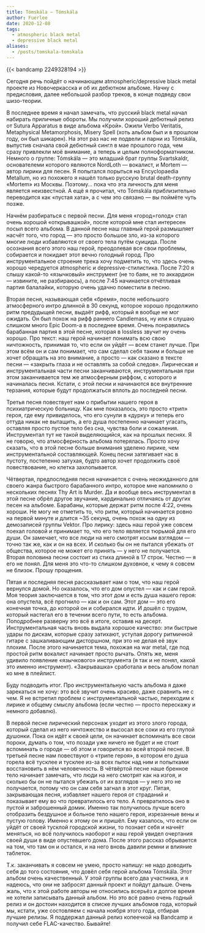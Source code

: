 ```yaml
---
title: Tómskála — Tómskála
author: Fuerlee
date: 2020-12-08
tags:
  - atmospheric black metal
  - depressive black metal
aliases:
  - /posts/tomskala-tomskala
---
```


{{< bandcamp 2249328194 >}}

Сегодня речь пойдёт о начинающем atmospheric/depressive black metal проекте из Новочеркасска и об их дебютном альбоме. Начну с предисловия, далее небольшой разбор треков, в конце подведу свои шизо-теории.

В последнее время я начал замечать, что русский black metal начал набирать приличные обороты. Мы получили хороший дебютный релиз от Sutura Apparatus в виде альбома «Крой». Ожили Verbo Veritatis, Metaphysical Metamorphosis, Misery Spell (хоть альбом был и в прошлом году, он был шикарен). На этот раз нас не подвели и парни из Tómskála, выпустив сначала свой дебютный сингл в мае прошлого года, чем сразу привлекли моё внимание, а теперь и целым полноформатником. Немного о группе: Tómskála — это младший брат группы Svartskaldr, основателеми которого являются NordLoth — вокалист, и Mortem — автор лирики для песен. Я попытался порыться на Encyclopaedia Metallum, но из похожего я нашёл только русскую brutal death-группу «Mortem» из Москвы. Поэтому… пока что эта личность для меня является неизвестной. А ещё я прочитал, что Tómskála приблизительно переводится как «пустая хата», а с чем это связано — вы поймёте чуть позже.

Начнём разбираться с первой песни. Для меня «город=голод» стал очень хорошой «открывашкой», после которой мне стал интересен посыл всего альбома. В данной песне наш главный герой размышляет насчёт того, что город — это просто большое зло, из-за которого многие люди избавляются от своего тела путём суицида. После осознания всего этого наш герой, преодолевая все свои проблемы, собирается и покидает этот вечно голодный город. Про инструментальное строение трека хочу подметить то, что здесь очень хорошо чередуется atmospheric и depressive-стилистика. После 7:20 я слышу какой-то «язычковый» инструмент (не то баян, не то аккардион — извините, не разбираюсь), а после 7:45 начинается отчётливая партия балалайки, которую очень удачно поместили в песню.

Вторая песня, называющая себя «бремя», после небольшого атмосферного интро длинной в 30 секунд, которое хорошо продолжило ритм предудыщей песни, выдаёт рифф, который я вообще не мог ожидать. Он был похож на рифф раннего Candlemass, ну или я слушаю слишком много Epic Doom-а в последнее время. Очень понравились барабанная партия в этой песне, которая в lossless звучит ну очень хорошо. Про текст: наш герой начинает понимать всю свою ничтожность, принимая то, что если он уйдёт — всем станет лучше. При этом всём он и сам понимает, что сам сделал себя таким и больше не хочет обращать на это внимание, а просто — как сказано в тексте песни — «закрыть глаза и не оставлять за собой следов». Лирическая и инструментальная части песни заканчиваются,  инструментальная при этом заканчивается тем же атмосферным риффом, с которого и начиналась песня. Кстати, с этой песни и начинаются все внутренние терзания, которые будут продолжаться вплоть до последней песни.

Третья песня повествует нам о прибытии нашего героя в психиатрическую больницу. Как мне показалось, это просто «трип» героя, где ему привиделось, что его сунули в «дурку» и теперь его оттуда никак не вытащить, а его душа постепенно начинает угасать, оставляя просто пустое тело без сна, чувства боли и сожаления. Инструментал тут не такой выделяющийся, как на прошлых песнях. Я не говорю, что атмосферность альбома потерялась. Просто хочу сказать, что в этой песне больше внимания уделено лирике, чем инструментальной составляющей. Конец песни затягивает нас в пустоту, постепенно затухая, будто автор хочет продолжить своё повествование, но клетка захлопывается.

Чётвертая, предпоследняя песня начинается с очень неожиданного для своего жанра быстрого барабанного интро, которое мне напомнило о нескольких песнях Thy Art is Murder. Да и вообще весь инструментал в этой песне обрёл другое звучание, кардинально отличаясь от других песен на альбоме. Барабаны, которые держат ритм после 4:22, очень хороши. Не могу не отметить то, что ритм, который начинается ровно на первой минуте и длится ~35 секунд, очень похож на одну из демозаписей группы Vektor. Про лирику: здесь наш герой уже совсем поехал головой и принимает то, что его тело является тюрьмой для его души. Он замечает, что все люди на него смотрят косым взглядом — точно так же, как и он на всех. И сколько бы он не пытался убежать от общества, которое не может его принять — у него не получается. Вторая половина песни состоит из стиха длиной в 17 строк. Честно — я его не понял. Для меня это что-то слишком духовное, к чему я совсем не близок. Прошу прощения.

Пятая и последняя песня рассказывает нам о том, что наш герой вернулся домой. Но оказалось, что его дом опустел — как и сам герой. Моя теория заключается в том, что этот дом и есть душа нашего героя: она опустела, всё прогнило — как и он сам. Этот дом — это его конечная точка, до которой он и собирался идти. И дошёл с трудом, который настегал его в течении всего пути, то есть альбома. Поподробнее разверну это всё в итоге, оставив на десерт. Инструментальная часть вновь выдала хорошое качество: эти быстрые удары по дискам, которые сразу затихают, уступая дорогу ритмичной гитаре с зашкаливающим дисторшном, при это не делая её звук плохим. После этого начинается тема, похожая на war metal, где под простой ритм вокалист начинает просто рычать. Опять же, меня удивило появление «язычкового» инструмента (я так и не понял, какой это именно инструмент). «Закрывашка» сработала и весь альбом попал ко мне в плейлист.

Буду подводить итог. Про инструментальную часть альбома я даже зарекаться не хочу: это всё звучит очень красиво, даже сравнить не с чем. Я не встретил проблем с инструментальной частью, переходим к лирике и общему смыслу альбома (если честно — просто перескажу и немного добавлю).

В первой песне лирический персонаж уходит из этого злого города, который сделал из него ничтожество и высосал все соки из его глупой душонки. Пока он идёт к своей цели, он начинает вспоминать все свои пороки, думать о том, что позади уже ничего не будет и не стоит вспоминать о городе — об этом и говорится во всей второй песне. В третьей песне нам повествуют о «трипе героя», в котором его душа горела всё тусклее и тусклее из-за всех пыток над ним и попытками восстановить в нём человечность. В чётвёртой песне наше бренное тело начинает замечать, что люди на него смотрят как на изгоя, и сколько бы он не пытался убежать от их взглядов — у него это не получается, потому что он сам себя загнал в этот круг. Пятая, закрывающая песня, избавляет нашего героя от страданий и показывает ему во что превратилось его тело. А превратилось оно в пустой и заброшенный домик. Именно так получилось лучше всего отобразить бездушное и больное тело нашего героя, изрезанные вены и пустую голову. Именно к этому он и пришёл. Ему казалось, что если он уйдёт от своей тусклой городской жизни, то познает себя и начнёт меняться, но всё получилось наоборот и наш герой увидел очертания своей души в виде опустевшего дома. После этого рассказ обрывается на том, что там он и остался, и на него вновь давили ремни и влияние таблеток.

Т.к. заканчивать я совсем не умею, просто напишу: не надо доводить себя до того состояния, что довёл себя герой альбома Tómskála. Этот альбом очень качественный. У этой группы всего два участника, и я надеюсь, что они не забросят данный проект и пойдут дальше. Очень жаль, что к этой работе авторы не относились всерьёз и долгое время не хотели записывать данный альбом. Но это всё равно очень годный релиз и он достоин находится в списке лучших альбомов года, который мы, кстати, уже состовляем с начала ноября этого года, отбирая лучшие релизы. Я поддержал данный релиз копеечкой на Bandcamp и получил себе FLAC-качество. Бывайте!